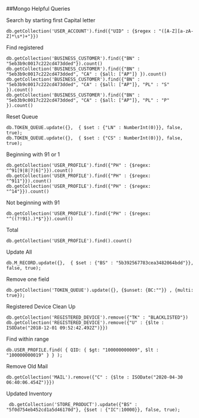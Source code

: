##Mongo Helpful Queries

Search by starting first Capital letter

    db.getCollection('USER_ACCOUNT').find({"UID" : {$regex : "([A-Z][a-zA-Z]*\s*)+"}})

Find registered 

    db.getCollection('BUSINESS_CUSTOMER').find({"BN" : "5eb3b9c0017c222cd473dded"}).count()
    db.getCollection('BUSINESS_CUSTOMER').find({"BN" : "5eb3b9c0017c222cd473dded", "CA" : {$all: ["AP"]} }).count()
    db.getCollection('BUSINESS_CUSTOMER').find({"BN" : "5eb3b9c0017c222cd473dded", "CA" : {$all: ["AP"]}, "PL" : "S" }).count()
    db.getCollection('BUSINESS_CUSTOMER').find({"BN" : "5eb3b9c0017c222cd473dded", "CA" : {$all: ["AP"]}, "PL" : "P" }).count()

Reset Queue

    db.TOKEN_QUEUE.update({},  { $set : {"LN" : NumberInt(0)}}, false, true);
    db.TOKEN_QUEUE.update({},  { $set : {"CS" : NumberInt(0)}}, false, true);

Beginning with 91 or 1

    db.getCollection('USER_PROFILE').find({"PH" : {$regex: "^91[9|8|7|6]"}}).count()
    db.getCollection('USER_PROFILE').find({"PH" : {$regex: "^911"}}).count()
    db.getCollection('USER_PROFILE').find({"PH" : {$regex: "^14"}}).count()
    
Not beginning with 91    

    db.getCollection('USER_PROFILE').find({"PH" : {$regex: "^((?!91).)*$"}}).count()
    
Total   
 
    db.getCollection('USER_PROFILE').find().count()
    
Update All

    db.M_RECORD.update({},  { $set : {"BS" : "5b392567783cea3482064bdd"}}, false, true);    
    
Remove one field

    db.getCollection('TOKEN_QUEUE').update({}, {$unset: {BC:""}} , {multi: true});
    
Registered Device Clean Up

    db.getCollection('REGISTERED_DEVICE').remove({"TK" : "BLACKLISTED"})
    db.getCollection('REGISTERED_DEVICE').remove({"U" : {$lte : ISODate("2018-12-01 09:52:42.492Z")}})
    
Find within range

    db.USER_PROFILE.find( { QID: { $gt: "100000000009", $lt : "100000000019" } } ); 

Remove Old Mail

    db.getCollection('MAIL').remove({"C" : {$lte : ISODate("2020-04-30 06:40:06.454Z")}})           

Updated Inventory

     db.getCollection('STORE_PRODUCT').update({"BS" : "5f0d754eb452cd1a5d46170d"}, {$set : {"IC":10000}}, false, true);
